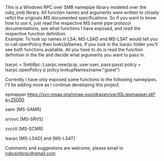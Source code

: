 This is a Windows RPC over SMB namepipe library modeled over the ruby_smb library.
All function names and arguments were written to closely reflct the originals MS documented specifications.  So if you want to know how to use it, just read the respective MS name pipe protocol documentations, see what functions I have exposed, and read the respective function definition.  
Example:
To look up names in LSA; MS-LSAD and MS-LSAT would tell you to call openPolicy then lookUpNames.  If you look in the lsarpc folder you'll see both functions available.  All you have to do is read the function definition in the file and decide what arguments you want to pass in.

lsarpc = SmbRpc::Lsarpc.new(ip:ip, user:user, pass:pass)
policy = lsarpc.openPolicy
p policy.lookupNames(name:"guest")

Currently I have only exposed some functions to the following namepipes.  I'll be adding more as I continue developing this project.

epmapper https://svn.nmap.org/nmap-exp/drazen/var/IDL/epmapper.idl?p=25000

samr [MS-SAMR]

srvsvc [MS-SRVS]

svcctl [MS-SCMR]

lsarpc [MS-LSAD] and [MS-LSAT]

Comments and suggestions are welcome, please email to rubysmbrpc@gmail.com
